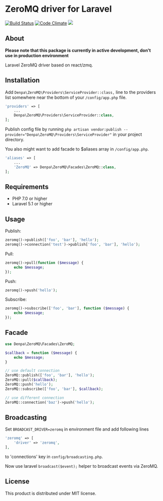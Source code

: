# ZeroMQ driver for Laravel

[![Build Status](https://travis-ci.org/denpamusic/laravel-zeromq.svg)](https://travis-ci.org/denpamusic/laravel-zeromq) [![Code Climate](https://codeclimate.com/github/denpamusic/laravel-zeromq/badges/gpa.svg)](https://codeclimate.com/github/denpamusic/laravel-zeromq) <a href="https://codeclimate.com/github/denpamusic/laravel-zeromq/coverage"><img src="https://codeclimate.com/github/denpamusic/laravel-zeromq/badges/coverage.svg" /></a>

## About
**Please note that this package is currently in active development, don't use in production environment**

Laravel ZeroMQ driver based on react/zmq.


## Installation
Add `Denpa\ZeroMQ\Providers\ServiceProvider::class,` line to the providers list somewhere near the bottom of your `/config/app.php` file.
```php
'providers' => [
    ...
    Denpa\ZeroMQ\Providers\ServiceProvider::class,
];
```

Publish config file by running
`php artisan vendor:publish --provider="Denpa\ZeroMQ\Providers\ServiceProvider"` in your project directory.

You also might want to add facade to $aliases array in `/config/app.php`.
```php
'aliases' => [
    ...
    'ZeroMQ' => Denpa\ZeroMQ\Facades\ZeroMQ::class,
];
```

## Requirements
* PHP 7.0 or higher
* Laravel 5.1 or higher

## Usage
Publish:
```php
zeromq()->publish(['foo', 'bar'], 'hello');
zeromq()->connection('test')->publish['foo', 'bar'], 'hello');
```

Pull:
```php
zeromq()->pull(function ($message) {
    echo $message;
});
```

Push:
```php
zeromq()->push('hello');
```

Subscribe:
```php
zeromq()->subscribe(['foo', 'bar'], function ($message) {
    echo $message;
});
```
## Facade
```php
use Denpa\ZeroMQ\Facades\ZeroMQ;

$callback = function ($message) {
    echo $message;
}

// use default connection
ZeroMQ::publish(['foo', 'bar'], 'hello');
ZeroMQ::pull($callback);
ZeroMQ::push('hello');
ZeroMQ::subscribe(['foo', 'bar'], $callback);

// use different connection
ZeroMQ::connection('baz')->push('hello');
```

## Broadcasting
Set `BROADCAST_DRIVER=zeromq` in environment file and add following lines
```php
'zeromq' => [
    'driver' => 'zeromq',
],
```
to 'connections' key in `config/broadcasting.php`.

Now use laravel `broadcast($event);` helper to broadcast events via ZeroMQ.


## License

This product is distributed under MIT license.
